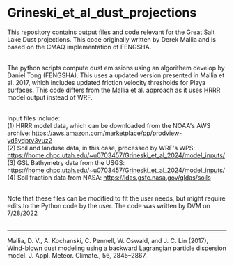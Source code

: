 # Grineski_et_al_dust_projections
This repository contains output files and code relevant for the Great Salt Lake Dust projections. This code originally written by Derek Mallia and is based on the CMAQ implementation of FENGSHA.<br><br>

The python scripts compute dust emissions using an algorithem develop by Daniel Tong (FENGSHA). This uses a updated version presented in Mallia et al. 2017, which includes updated friction velocity thresholds 
for Playa surfaces. This code differs from the Mallia et al. approach as it uses HRRR model output instead of WRF.<br><br>

Input files include:<br>
(1) HRRR model data, which can be downloaded from the NOAA's AWS archive: https://aws.amazon.com/marketplace/pp/prodview-yd5ydptv3vuz2<br>
(2) Soil and landuse data, in this case, processed by WRF's WPS: https://home.chpc.utah.edu/~u0703457/Grineski_et_al_2024/model_inputs/<br>
(3) GSL Bathymetry data from the USGS: https://home.chpc.utah.edu/~u0703457/Grineski_et_al_2024/model_inputs/<br>
(4) Soil fraction data from NASA: https://ldas.gsfc.nasa.gov/gldas/soils<br><br>

Note that these files can be modified to fit the user needs, but might require edits to the Python code by the user. The code was written by DVM on 7/28/2022 <br><br>

---------
Mallia, D. V., A. Kochanski, C. Pennell, W. Oswald, and J. C. Lin (2017), Wind-blown dust modeling using a 
backward Lagrangian particle dispersion model. J. Appl. Meteor. Climate., 56, 2845–2867.<br>


